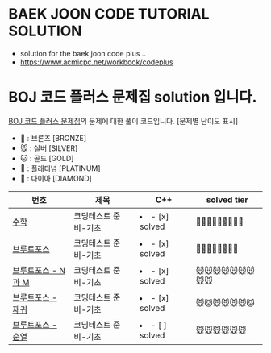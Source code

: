 ﻿# BAEK JOON CODE TUTORIAL SOLUTION

- solution for the baek joon code plus ..
- https://www.acmicpc.net/workbook/codeplus

# BOJ 코드 플러스 문제집 solution 입니다.

[BOJ 코드 플러스 문제집](https://www.acmicpc.net/workbook/codeplus)의 문제에 대한 풀이 코드입니다.
[문제별 난이도 표시]
- 🐻 : 브론즈 [BRONZE]
- 🐭 : 실버 [SILVER]
- 🐱 : 골드 [GOLD]
- 🦕 : 플래티넘 [PLATINUM]
- 🐳 : 다이아 [DIAMOND]

| 번호                                                            | 제목                  |   C++ | solved tier |
| --------------------------------------------------------------- | --------------------- | ----- | ----------- |
| [수학](https://www.acmicpc.net/workbook/view/9370)              | 코딩테스트 준비-기초  | <li>- [x] solved </li> |🐻🐭🐭🐭🐱🐭🐭🐭🐭|
| [브루트포스](https://www.acmicpc.net/workbook/view/9371)        | 코딩테스트 준비-기초  | <li>- [x] solved </li> |🐻🐭🐭🐱🐱🐭🐭🐭|
| [브루트포스 - N과 M](https://www.acmicpc.net/workbook/view/9372)| 코딩테스트 준비-기초  | <li>- [x] solved </li> |🐭🐭🐭🐭🐭🐭🐭🐭🐭|
| [브루트포스 - 재귀](https://www.acmicpc.net/workbook/view/9373) | 코딩테스트 준비-기초  | <li>- [x] solved </li> |🐭🐱🐭🐭🐭🐭🐱|
| [브루트포스 - 순열](https://www.acmicpc.net/workbook/view/9374) | 코딩테스트 준비-기초  | <li>- [ ] solved </li> |🐭🐭🐭🐭🐭🐭|